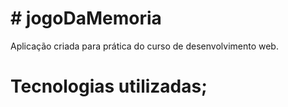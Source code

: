 <div>
<h1># jogoDaMemoria </h1>
<p> Aplicação criada para prática do curso de desenvolvimento web. </p>

<h1> Tecnologias utilizadas; </h1>
</div>
